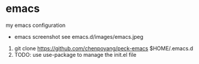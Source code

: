 # emacs
my emacs configuration

* emacs screenshot
see emacs.d/images/emacs.jpeg

1. git clone https://github.com/chenpoyang/peck-emacs $HOME/.emacs.d
2. TODO: use use-package to manage the init.el file
